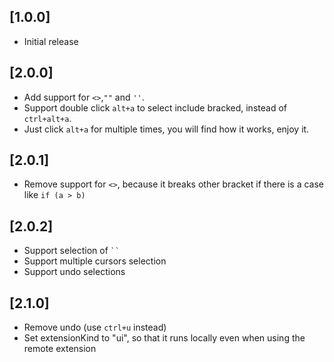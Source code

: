 ## [1.0.0]
- Initial release

## [2.0.0]
* Add support for `<>`,`""` and `''`.
* Support double click `alt+a` to select include bracked, instead of `ctrl+alt+a`.
* Just click `alt+a` for multiple times, you will find how it works, enjoy it.

## [2.0.1]
- Remove support for `<>`, because it breaks other bracket if there is a case like `if (a > b)`

## [2.0.2]
- Support selection of ` `` `
- Support multiple cursors selection
- Support undo selections

## [2.1.0]
- Remove undo (use `ctrl+u` instead)
- Set extensionKind to "ui", so that it runs locally even when using the remote extension
